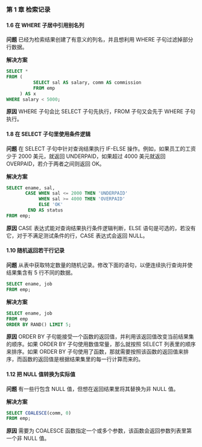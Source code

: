 ### 第 1 章 检索记录
#### 1.6 在 WHERE 子居中引用别名列
**问题**
已经为检索结果创建了有意义的列名，并且想利用 WHERE 子句过滤掉部分行数据。

**解决方案**
```SQL
SELECT * 
FROM (
          SELECT sal AS salary, comm AS commission 
          FROM emp
     ) AS x 
WHERE salary < 5000;
```

**原因**
WHERE 子句会比 SELECT 子句先执行，FROM 子句又会先于 WHERE 子句执行。


#### 1.8 在 SELECT 子句里使用条件逻辑
**问题**
在 SELECT 子句中针对查询结果执行 IF-ELSE 操作。例如，如果员工的工资少于 2000 美元，就返回 UNDERPAID，如果超过 4000 美元就返回 OVERPAID，若介于两者之间则返回 OK。

**解决方案**
```SQL
SELECT ename, sal, 
       CASE WHEN sal <= 2000 THEN 'UNDERPAID'
            WHEN sal >= 4000 THEN 'OVERPAID'
            ELSE 'OK'
        END AS status
FROM emp;
```
**原因**
CASE 表达式能对查询结果执行条件逻辑判断，ELSE 语句是可选的，若没有它，对于不满足测试条件的行，CASE 表达式会返回 NULL。


#### 1.10 随机返回若干行记录
**问题**
从表中获取特定数量的随机记录。修改下面的语句，以便连续执行查询并使结果集含有 5 行不同的数据。
```SQL
SELECT ename, job
FROM emp;
```

**解决方案**
```SQL
SELECT ename, job
FROM emp
ORDER BY RAND() LIMIT 5;
```

**原因**
ORDER BY 子句能接受一个函数的返回值，并利用该返回值改变当前结果集的顺序。如果 ORDER BY 子句使用数值常量，那么就按照 SELECT 列表里的顺序来排序。如果 ORDER BY 子句使用了函数，那就需要按照该函数的返回值来排序，而函数的返回值是根据结果集里的每一行计算而来的。


#### 1.12 把 NULL 值转换为实际值
**问题**
有一些行包含 NULL 值，但想在返回结果里将其替换为非 NULL 值。

**解决方案**
```SQL
SELECT COALESCE(comm, 0)
FROM emp;
```

**原因**
需要为 COALESCE 函数指定一个或多个参数，该函数会返回参数列表里第一个非 NULL 值。
